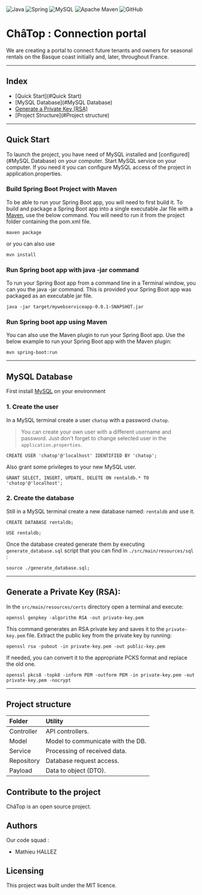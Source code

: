 ![Java](https://img.shields.io/badge/java-%23ED8B00.svg?style=for-the-badge&logo=openjdk&logoColor=white)
![Spring](https://img.shields.io/badge/spring-%236DB33F.svg?style=for-the-badge&logo=spring&logoColor=white)
![MySQL](https://img.shields.io/badge/mysql-%2300f.svg?style=for-the-badge&logo=mysql&logoColor=white)
![Apache Maven](https://img.shields.io/badge/Apache%20Maven-C71A36?style=for-the-badge&logo=Apache%20Maven&logoColor=white)
![GitHub](https://img.shields.io/badge/github-%23121011.svg?style=for-the-badge&logo=github&logoColor=white)

# ChâTop : Connection portal

We are creating a portal to connect future tenants and owners for seasonal rentals on the Basque coast initially and,
later, throughout France.

---

## Index

- [Quick Start](#Quick Start)
- [MySQL Database](#MySQL Database)
- [Generate a Private Key (RSA)](#Generate-a-Private-Key-(RSA):)
- [Project Structure](#Project structure)

---
## Quick Start

To launch the project, you have need of MySQL installed and [configured](#MySQL Database) on your computer.
Start MySQL service on your computer. If you need it you can configure MySQL access of the project in application.properties.

### Build Spring Boot Project with Maven
To be able to run your Spring Boot app, you will need to first build it. To build and package a Spring Boot app into a single executable Jar file with a [Maven](https://maven.apache.org/), use the below command. You will need to run it from the project folder containing the pom.xml file.
```shell
maven package
```
or you can also use
```shell
mvn install
```

### Run Spring boot app with java -jar command
To run your Spring Boot app from a command line in a Terminal window, you can you the java -jar command. This is provided your Spring Boot app was packaged as an executable jar file.
```shell
java -jar target/mywebserviceapp-0.0.1-SNAPSHOT.jar
```

### Run Spring boot app using Maven
You can also use the Maven plugin to run your Spring Boot app. Use the below example to run your Spring Boot app with the Maven plugin:
```shell
mvn spring-boot:run
```

---

## MySQL Database

First install [MySQL](https://www.mysql.com/fr/) on your environment

### 1. Create the user
In a MySQL terminal create a user `chatop` with a password `chatop`.
> You can create your own user with a different username and password. Just don't forget to change selected user in the `application.properties`.
```mysql
CREATE USER 'chatop'@'localhost' IDENTIFIED BY 'chatop';
```
Also grant some privileges to your new MySQL user.
```mysql
GRANT SELECT, INSERT, UPDATE, DELETE ON rentaldb.* TO 'chatop'@'localhost';
```

### 2. Create the database
Still in a MySQL terminal create a new database named: `rentaldb` and use it.
````mysql
CREATE DATABASE rentaldb;
````
````mysql
USE rentaldb;
````
Once the database created generate them by executing `generate_database.sql` script that you can find in `./src/main/resources/sql` :
```mysql
source ./generate_database.sql;
```

---

## Generate a Private Key (RSA):

In the `src/main/resources/certs` directory open a terminal and execute:
````shell
openssl genpkey -algorithm RSA -out private-key.pem
````
This command generates an RSA private key and saves it to the `private-key.pem` file.
Extract the public key from the private key by running:
````shell
openssl rsa -pubout -in private-key.pem -out public-key.pem
````

If needed, you can convert it to the appropriate PCKS format and replace the old one.
````shell
openssl pkcs8 -topk8 -inform PEM -outform PEM -in private-key.pem -out private-key.pem -nocrypt
````
---

## Project structure

| Folder     | Utility                           |
|:-----------|:----------------------------------|
| Controller | API controllers.                  |
| Model      | Model to communicate with the DB. |
| Service    | Processing of received data.      |
| Repository | Database request access.          |
| Payload    | Data to object (DTO).             |

## Contribute to the project
ChâTop is an open source project.

## Authors
Our code squad : 
- Mathieu HALLEZ

## Licensing

This project was built under the MIT licence.
